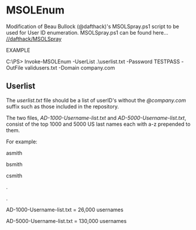 # MSOLEnum
Modification of Beau Bullock (@dafthack)'s MSOLSpray.ps1 script to be used for User ID enumeration.  MSOLSpray.ps1 can be found here... [//dafthack/MSOLSpray](https://github.com/dafthack/MSOLSpray)

EXAMPLE
        
C:\PS> Invoke-MSOLEnum -UserList .\userlist.txt -Password TESTPASS -OutFile validusers.txt -Domain company.com

## Userlist

The *userlist.txt* file should be a list of userID's without the *@company.com* suffix such as those included in the repository.

The two files, *AD-1000-Username-list.txt* and *AD-5000-Username-list.txt*, consist of the top 1000 and 5000 US last names each with a-z prepended to them.

For example:

asmith

bsmith

csmith

.

.


AD-1000-Username-list.txt = 26,000 usernames

AD-5000-Username-list.txt = 130,000 usernames

